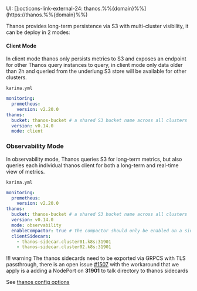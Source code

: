 UI: []:octicons-link-external-24: thanos.%%{domain}%%](https://thanos.%%{domain}%%)

Thanos provides long-term persistence via S3 with multi-cluster visibility, it can be deploy in 2 modes:

#### Client Mode

In client mode thanos only persists metrics to S3 and exposes an endpoint for other Thanos query instances to query, in client mode only data older than 2h and queried from the underlung S3 store will be available for other clusters.

`karina.yml`

```yaml
monitoring:
  prometheus:
    version: v2.20.0
thanos:
  bucket: thanos-bucket # a shared S3 bucket name across all clusters
  version: v0.14.0
  mode: client
```

### Observability Mode

In observability mode, Thanos queries S3 for long-term metrics, but also queries each individual thanos client for both a long-term and real-time view of metrics.

`karina.yml`

```yaml
monitoring:
  prometheus:
    version: v2.20.0
thanos:
  bucket: thanos-bucket # a shared S3 bucket name across all clusters
  version: v0.14.0
  mode: observability
  enableCompactor: true # the compactor should only be enabled on a single cluster
  clientSidecars:
    - thanos-sidecar.cluster01.k8s:31901
    - thanos-sidecar.cluster02.k8s:31901
```

!!! warning
    The thanos sidecards need to be exported via GRPCS with TLS passthrough, there is an open issue [#1507](https://github.com/thanos-io/thanos/issues/1507) with the workaround that we apply is a adding a NodePort on **31901** to talk directory to thanos sidecards

See [thanos config options](/reference/config/#thanos)

